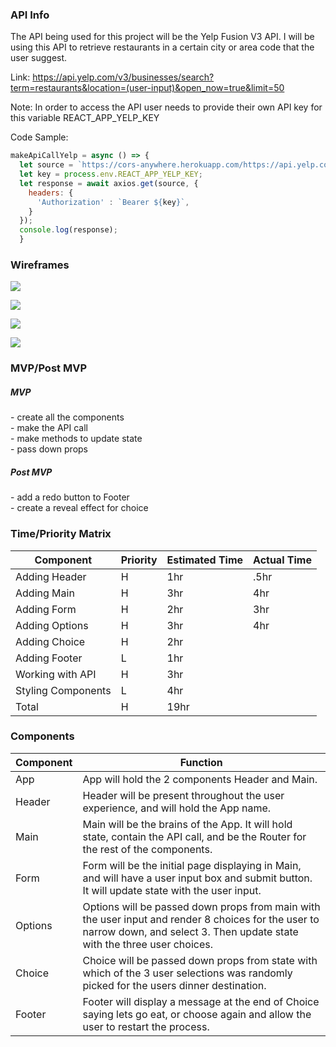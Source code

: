 <h3>API Info</h3>

The API being used for this project will be the Yelp Fusion V3 API. I will be using this API to retrieve restaurants in a certain city or area code that the user suggest.

Link:
https://api.yelp.com/v3/businesses/search?term=restaurants&location=(user-input)&open_now=true&limit=50

Note: In order to access the API user needs to provide their own API key for this variable REACT_APP_YELP_KEY

Code Sample:
```js
makeApiCallYelp = async () => {
  let source = `https://cors-anywhere.herokuapp.com/https://api.yelp.com/v3/businesses/search?term=restaurants&location=${this.state.value}&open_now=true&limit=50`
  let key = process.env.REACT_APP_YELP_KEY;
  let response = await axios.get(source, {
    headers: {
      'Authorization' : `Bearer ${key}`,
    }
  });
  console.log(response);
  }
  ```

<h3>Wireframes</h3>

![](https://i.imgur.com/hPiqDHk.jpg)

![](https://i.imgur.com/pmd8zZO.jpg)

![](https://i.imgur.com/ddkTwSv.jpg)

![](https://i.imgur.com/O7rsdE0.jpg)

<h3>MVP/Post MVP

<h5>MVP</h5>
- create all the components<br>
- make the API call <br>
- make methods to update state <br>
- pass down props

<h5>Post MVP</h5>
- add a redo button to Footer<br>
- create a reveal effect for choice

<h3>Time/Priority Matrix</h3>


| Component| Priority | Estimated Time | Actual Time |
| --- | --- | --- | --- |
| Adding Header | H | 1hr | .5hr |
| Adding Main | H | 3hr | 4hr |
| Adding Form | H | 2hr | 3hr |
| Adding Options | H | 3hr | 4hr |
| Adding Choice | H | 2hr ||
| Adding Footer | L | 1hr ||
| Working with API | H | 3hr ||
| Styling Components | L | 4hr ||
| Total | H | 19hr ||

<h3>Components</h3>

| Component | Function |
| --- | --- |
| App | App will hold the 2 components Header and Main.|
| Header | Header will be present throughout the user experience, and will hold the App name. |
| Main | Main will be the brains of the App. It will hold state, contain the API call, and be the Router for the rest of the components. |
| Form | Form will be the initial page displaying in Main, and will have a user input box and submit button. It will update state with the user input.|
| Options | Options will be passed down props from main with the user input and render 8 choices for the user to narrow down, and select 3. Then update state with the three user choices.|
| Choice | Choice will be passed down props from state with which of the 3 user selections was randomly picked for the users dinner destination.|
| Footer | Footer will display a message at the end of Choice saying lets go eat, or choose again and allow the user to restart the process. |
